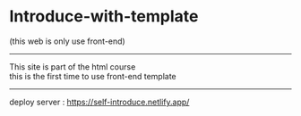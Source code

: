 <h1>Introduce-with-template</h1>
(this web is only use front-end)
<hr>
This site is part of the html course<br>
this is the first time to use front-end template 
<hr>

deploy server : https://self-introduce.netlify.app/
